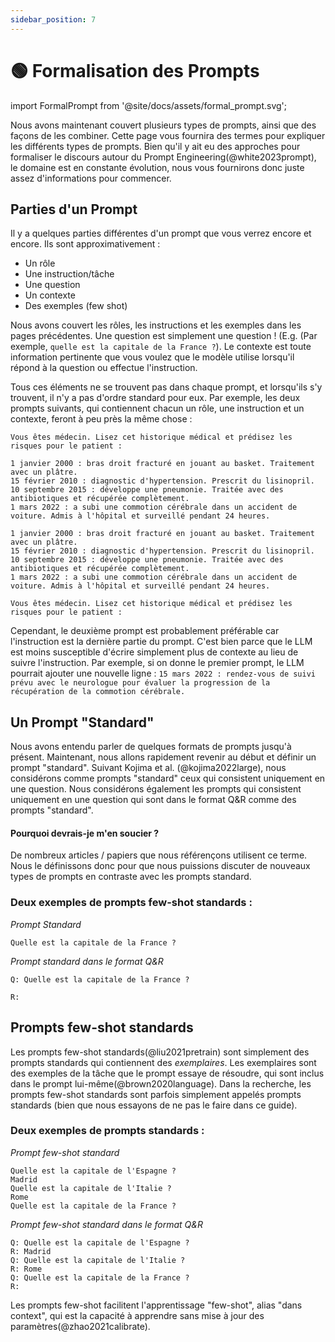 ```yaml
---
sidebar_position: 7
---
```


# 🟢 Formalisation des Prompts

import FormalPrompt from '@site/docs/assets/formal_prompt.svg';

<div style={{textAlign: 'center'}}>
  <FormalPrompt style={{width:"100%",height:"300px",verticalAlign:"top"}}/>
</div>

Nous avons maintenant couvert plusieurs types de prompts, ainsi que des façons de les combiner. Cette page vous fournira des termes pour expliquer les différents types de prompts. Bien qu'il y ait eu des approches pour formaliser le discours autour du Prompt Engineering(@white2023prompt), le domaine est en constante évolution, nous vous fournirons donc juste assez d'informations pour commencer.

## Parties d'un Prompt

Il y a quelques parties différentes d'un prompt que vous verrez encore et encore. Ils sont approximativement :

- Un rôle
- Une instruction/tâche
- Une question
- Un contexte
- Des exemples (few shot)

Nous avons couvert les rôles, les instructions et les exemples dans les pages précédentes. Une question est simplement une question ! (E.g. (Par exemple, `quelle est la capitale de la France ?`). Le contexte est toute information pertinente que vous voulez que le modèle utilise lorsqu'il répond à la question ou effectue l'instruction.

Tous ces éléments ne se trouvent pas dans chaque prompt, et lorsqu'ils s'y trouvent, il n'y a pas d'ordre standard pour eux. Par exemple, les deux prompts suivants, qui contiennent chacun un rôle, une instruction et un contexte, feront à peu près la même chose :

```text
Vous êtes médecin. Lisez cet historique médical et prédisez les risques pour le patient :

1 janvier 2000 : bras droit fracturé en jouant au basket. Traitement avec un plâtre.
15 février 2010 : diagnostic d'hypertension. Prescrit du lisinopril.
10 septembre 2015 : développe une pneumonie. Traitée avec des antibiotiques et récupérée complètement.
1 mars 2022 : a subi une commotion cérébrale dans un accident de voiture. Admis à l'hôpital et surveillé pendant 24 heures.
```

```text
1 janvier 2000 : bras droit fracturé en jouant au basket. Traitement avec un plâtre.
15 février 2010 : diagnostic d'hypertension. Prescrit du lisinopril.
10 septembre 2015 : développe une pneumonie. Traitée avec des antibiotiques et récupérée complètement.
1 mars 2022 : a subi une commotion cérébrale dans un accident de voiture. Admis à l'hôpital et surveillé pendant 24 heures.

Vous êtes médecin. Lisez cet historique médical et prédisez les risques pour le patient :
```

Cependant, le deuxième prompt est probablement préférable car l'instruction est la dernière partie du prompt. C'est bien parce que le LLM est moins susceptible d'écrire simplement plus de contexte au lieu de suivre l'instruction. Par exemple, si on donne le premier prompt, le LLM pourrait ajouter une nouvelle ligne : `15 mars 2022 : rendez-vous de suivi prévu avec le neurologue pour évaluer la progression de la récupération de la commotion cérébrale.`


## Un Prompt "Standard"

Nous avons entendu parler de quelques formats de prompts jusqu'à présent. Maintenant, nous allons rapidement revenir au début et définir un prompt "standard". Suivant Kojima et al. (@kojima2022large), nous considérons comme prompts "standard" ceux qui consistent uniquement en une question. Nous considérons également les prompts qui consistent uniquement en une question qui sont dans le format Q&R comme des prompts "standard".

#### Pourquoi devrais-je m'en soucier ?

De nombreux articles / papiers que nous référençons utilisent ce terme. Nous le définissons donc pour que nous puissions discuter de nouveaux types de prompts en contraste avec les prompts standard.

### Deux exemples de prompts few-shot standards :


_Prompt Standard_
```
Quelle est la capitale de la France ?
```

_Prompt standard dans le format Q&R_
```
Q: Quelle est la capitale de la France ?

R:
```

## Prompts few-shot standards

Les prompts few-shot standards(@liu2021pretrain) sont simplement des prompts standards qui contiennent des _exemplaires_. Les exemplaires sont des exemples de la tâche que le prompt essaye de résoudre, qui sont inclus dans le prompt lui-même(@brown2020language). Dans la recherche, les prompts few-shot standards sont parfois simplement appelés prompts standards (bien que nous essayons de ne pas le faire dans ce guide).

### Deux exemples de prompts standards :

_Prompt few-shot standard_

```
Quelle est la capitale de l'Espagne ?
Madrid
Quelle est la capitale de l'Italie ?
Rome
Quelle est la capitale de la France ?
```

_Prompt few-shot standard dans le format Q&R_
```
Q: Quelle est la capitale de l'Espagne ?
R: Madrid
Q: Quelle est la capitale de l'Italie ?
R: Rome
Q: Quelle est la capitale de la France ?
R:
```

Les prompts few-shot facilitent l'apprentissage "few-shot", alias "dans context", qui est la capacité à apprendre sans mise à jour des paramètres(@zhao2021calibrate).
